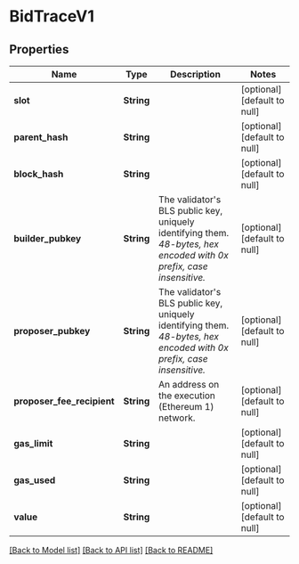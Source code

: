 # BidTraceV1

## Properties

| Name | Type | Description | Notes |
| --- | --- | --- | --- |
| **slot** | **String** |  | [optional] [default to null] |
| **parent_hash** | **String** |  | [optional] [default to null] |
| **block_hash** | **String** |  | [optional] [default to null] |
| **builder_pubkey** | **String** | The validator&#39;s BLS public key, uniquely identifying them. _48-bytes, hex encoded with 0x prefix, case insensitive._ | [optional] [default to null] |
| **proposer_pubkey** | **String** | The validator&#39;s BLS public key, uniquely identifying them. _48-bytes, hex encoded with 0x prefix, case insensitive._ | [optional] [default to null] |
| **proposer_fee_recipient** | **String** | An address on the execution (Ethereum 1) network. | [optional] [default to null] |
| **gas_limit** | **String** |  | [optional] [default to null] |
| **gas_used** | **String** |  | [optional] [default to null] |
| **value** | **String** |  | [optional] [default to null] |

[[Back to Model list]](../README.md#documentation-for-models) [[Back to API list]](../README.md#documentation-for-api-endpoints) [[Back to README]](../README.md)
